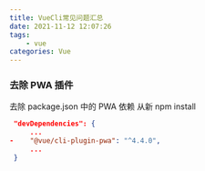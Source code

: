 ```yaml
---
title: VueCli常见问题汇总
date: 2021-11-12 12:07:26
tags:
	- vue
categories: Vue
---
```


### 去除 PWA 插件

去除 package.json 中的 PWA 依赖 从新 npm install

```json
 "devDependencies": {
 	 ...
-    "@vue/cli-plugin-pwa": "^4.4.0",
     ...
 }
```
